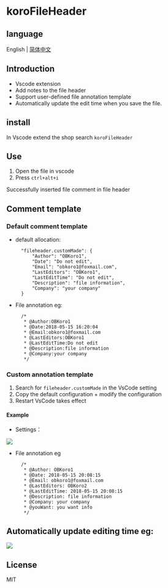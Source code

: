 # koroFileHeader

## language

English | [简体中文](https://github.com/OBKoro1/koro1FileHeader/blob/master/README_zh-cn.md)



## Introduction

* Vscode extension
* Add notes to the file header
* Support user-defined file annotation template
* Automatically update the edit time when you save the file.

## install

In Vscode extend the shop search `koroFileHeader`

## Use

1. Open the file in vscode 
2. Press `ctrl+alt+i`

Successfully inserted file comment in file header

## Comment template

### Default comment template

* default allocation:

        "fileheader.customMade": {
            "Author": "OBKoro1",
            "Date": "Do not edit",
            "Email": "obkoro1@foxmail.com",
            "LastEditors": "OBKoro1",
            "LastEditTime": "Do not edit",
            "Description": "file information",
            "Company": "your company"
        }

* File annotation eg:

        /*
         * @Author:OBKoro1
         * @Date:2018-05-15 16:20:04
         * @Email:obkoro1@foxmail.com
         * @LastEditors:OBKoro1
         * @LastEditTime:Do not edit
         * @Description:file information
         * @Company:your company
         */

### Custom annotation template

1. Search for `fileheader.customMade` in the VsCode setting
2. Copy the default configuration + modify the configuration
3. Restart VsCode takes effect

#### Example

* Settings：

![](https://user-gold-cdn.xitu.io/2018/5/15/16363b5fe692715c?w=783&h=369&f=jpeg&s=212840)

* File annotation eg

        /*
         * @Author: OBKoro1
         * @Date: 2018-05-15 20:08:15
         * @Email: obkoro1@foxmail.com
         * @LastEditors: OBKoro2
         * @LastEditTime: 2018-05-15 20:08:15
         * @Description: file information
         * @Company: your company
         * @youWant: you want info
         */

## Automatically update editing time eg:

![](https://user-gold-cdn.xitu.io/2018/5/15/16363c1d23874359?w=488&h=304&f=gif&s=66984)

## License

MIT